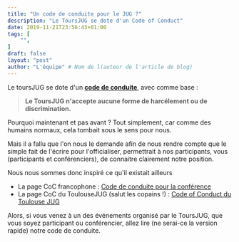 ```yaml
---
title: "Un code de conduite pour le JUG ?"
description: "Le ToursJUG se dote d'un Code of Conduct"
date: 2019-11-21T23:56:43+01:00
tags: [
    "",
]
draft: false
layout: "post"
author: "L'équipe" # Nom de l(auteur de l'article de blog)
---
```

Le toursJUG se dote d'un **[code de conduite](/coc)**, avec comme base : 

> **Le ToursJUG n'accepte aucune forme de harcélement ou de discrimination.**

Pourquoi maintenant et pas avant ?
Tout simplement, car comme des humains normaux, cela tombait sous le sens pour nous.

Mais il a fallu que l'on nous le demande afin de nous rendre compte que le simple fait de l'écrire pour l'officialiser, permettrait à nos participants, vous (participants et conférenciers), de connaitre clairement notre position.

Nous nous sommes donc inspiré ce qu'il existait ailleurs

* La page CoC francophone : [Code de conduite pour la conférence](https://confcodeofconduct.com/index-fr.html)
* La page CoC du ToulouseJUG (salut les copains !) : [Code of Conduct du Toulouse JUG](http://www.toulousejug.org/page/coc/)

Alors, si vous venez à un des événements organisé par le ToursJUG, que vous soyez participant ou conférencier, allez lire (ne serai-ce la version rapide) notre code de conduite.
